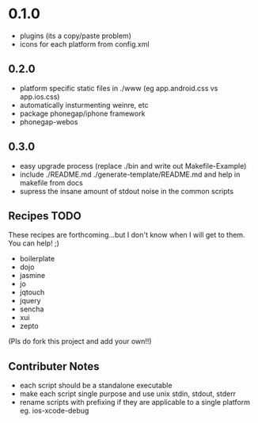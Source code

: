 0.1.0
===

- plugins (its a copy/paste problem)
- icons for each platform from config.xml

0.2.0
---

- platform specific static files in ./www (eg app.android.css vs app.ios.css)
- automatically insturmenting weinre, etc
- package phonegap/iphone framework
- phonegap-webos

0.3.0
---

- easy upgrade process (replace ./bin and write out Makefile-Example)
- include ./README.md ./generate-template/README.md and help in makefile from docs
- supress the insane amount of stdout noise in the common scripts

Recipes TODO
---

These recipes are forthcoming...but I don't know when I will get to them. You can help! ;)

- boilerplate
- dojo
- jasmine
- jo
- jqtouch
- jquery
- sencha
- xui
- zepto	

(Pls do fork this project and add your own!!)

Contributer Notes
---

- each script should be a standalone executable
- make each script single purpose and use unix stdin, stdout, stderr
- rename scripts with prefixing if they are applicable to a single platform eg. ios-xcode-debug

